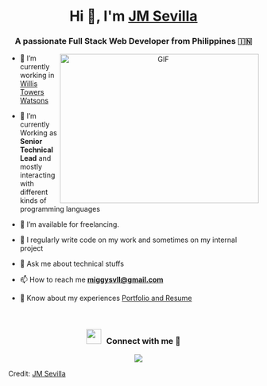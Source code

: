 <h1 align="center">Hi 👋, I'm <a href="https://github.com/JMSevilla" target="blank">
JM Sevilla</a></h1>
<h3 align="center">A passionate Full Stack Web Developer from Philippines &#127470;&#127475</h3>

<a target="_blank" align="center">
  <img align="right" top="500" height="300" width="400" alt="GIF" src="https://media.giphy.com/media/SWoSkN6DxTszqIKEqv/giphy.gif">
</a>

- 🔭 I’m currently working in <a href="https://www.wtwco.com/en-US" target="blank">Willis Towers Watsons</a>

- 🌱 I’m currently Working as <strong>Senior Technical Lead</strong> and mostly interacting <br/> with different kinds of programming languages

- 🤝 I’m available for freelancing.

- 📝 I regularly write code on my work and sometimes on my internal project

- 💬 Ask me about technical stuffs

- 📫 How to reach me **miggysvll@gmail.com**

- 📄 Know about my experiences <a href="https://jmsevilla.vercel.app" target="blank">Portfolio and Resume</a>
<br/>
<h3 align="center" > <img src="https://media.giphy.com/media/iY8CRBdQXODJSCERIr/giphy.gif" width="30" height="30" style="margin-right: 10px;">Connect with me 🤝 </h3>

<p align="center">

 <div align="center"  class="icons-social" style="margin-left: 10px;">
        <a style="margin-left: 10px;"  target="_blank" href="https://www.linkedin.com/in/jose-miguel-sevilla-8b63a4233/">
			<img src="https://img.icons8.com/doodle/40/000000/linkedin--v2.png"></a>
       
 </div>

</p>

Credit: [JM Sevilla](https://github.com/JMSevilla)

